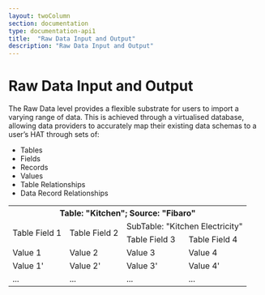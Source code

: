 ```yaml
---
layout: twoColumn
section: documentation
type: documentation-api1
title:  "Raw Data Input and Output"
description: "Raw Data Input and Output"
---
```


# Raw Data Input and Output 

The Raw Data level provides a flexible substrate for users to import a varying range of data. This is achieved through a virtualised database, allowing data providers to accurately map their existing data schemas to a user’s HAT through sets of:

* Tables
* Fields
* Records
* Values
* Table Relationships
* Data Record Relationships

<table>
  <tr>
    <th colspan="4">Table: "Kitchen"; Source: "Fibaro"</th>
  </tr>
  <tr>
    <td rowspan="2">Table Field 1</td>
    <td rowspan="2">Table Field 2</td>
    <td colspan="2">SubTable: "Kitchen Electricity"</td>
  </tr>
  <tr>
    <td>Table Field 3</td>
    <td>Table Field 4</td>
  </tr>
  <tr>
    <td>Value 1</td>
    <td>Value 2</td>
    <td>Value 3</td>
    <td>Value 4</td>
  </tr>
  <tr>
    <td>Value 1'</td>
    <td>Value 2'</td>
    <td>Value 3'</td>
    <td>Value 4'</td>
  </tr>
  <tr>
    <td>...</td>
    <td>...</td>
    <td>...</td>
    <td>...</td>
  </tr>
</table>



